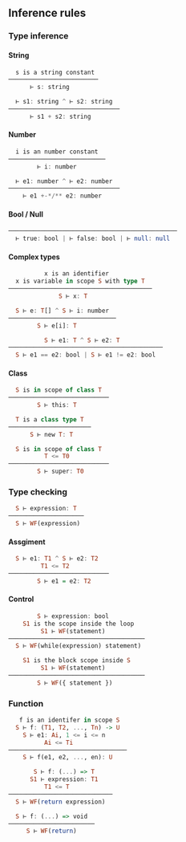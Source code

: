 ## Inference rules

### Type inference

#### String

```haskell
  s is a string constant
─────────────────────────
      ⊢ s: string
```

```haskell
  ⊢ s1: string ^ ⊢ s2: string
───────────────────────────────
      ⊢ s1 + s2: string
```

#### Number

```haskell
  i is an number constant
───────────────────────────
        ⊢ i: number
```

```haskell
  ⊢ e1: number ^ ⊢ e2: number
───────────────────────────────
    ⊢ e1 +-*/** e2: number
```

#### Bool / Null

```haskell
───────────────────────────────────────────────
  ⊢ true: bool | ⊢ false: bool | ⊢ null: null
```

#### Complex types

```haskell
          x is an identifier
  x is variable in scope S with type T
────────────────────────────────────────
              S ⊢ x: T
```

```haskell
  S ⊢ e: T[] ^ S ⊢ i: number
──────────────────────────────
        S ⊢ e[i]: T
```

```haskell
          S ⊢ e1: T ^ S ⊢ e2: T
───────────────────────────────────────────
  S ⊢ e1 == e2: bool | S ⊢ e1 != e2: bool
```

#### Class

```haskell
  S is in scope of class T
────────────────────────────
        S ⊢ this: T
```

```haskell
  T is a class type T
───────────────────────
      S ⊢ new T: T
```

```haskell
  S is in scope of class T
          T <= T0
────────────────────────────
        S ⊢ super: T0
```

### Type checking

```haskell
  S ⊢ expression: T
─────────────────────
  S ⊢ WF(expression)
```

#### Assgiment

```haskell
  S ⊢ e1: T1 ^ S ⊢ e2: T2
         T1 <= T2
────────────────────────────
        S ⊢ e1 = e2: T2
```

#### Control

```haskell
        S ⊢ expression: bool
    S1 is the scope inside the loop
         S1 ⊢ WF(statement)
──────────────────────────────────────
  S ⊢ WF(while(expression) statement)
```

```haskell
    S1 is the block scope inside S
         S1 ⊢ WF(statement)
──────────────────────────────────────
        S ⊢ WF({ statement })
```

### Function

```haskell
   f is an identifer in scope S
  S ⊢ f: (T1, T2, ..., Tn) -> U
    S ⊢ e1: Ai, 1 <= i <= n
          Ai <= Ti
─────────────────────────────────
    S ⊢ f(e1, e2, ..., en): U
```

```haskell
       S ⊢ f: (...) => T
      S1 ⊢ expression: T1
          T1 <= T
─────────────────────────────
  S ⊢ WF(return expression)
```

```haskell
  S ⊢ f: (...) => void
────────────────────────
     S ⊢ WF(return)
```
